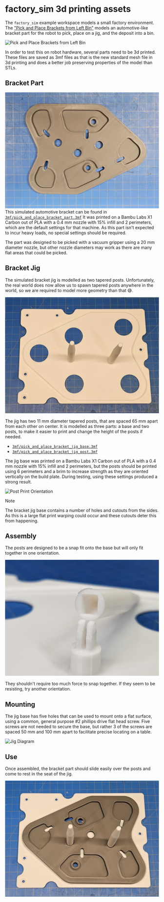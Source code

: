 # factory_sim 3d printing assets

The `factory_sim` example workspace models a small factory environment. The ["Pick and Place Brackets from Left Bin"](https://github.com/PickNikRobotics/moveit_pro_example_ws/blob/main/src/factory_sim/objectives/pick_and_place_brackets_from_left_bin.xml) models an automotive-like bracket part for the robot to pick, place on a jig, and the deposit into a bin.

![Pick and Place Brackets from Left Bin](images/pick_and_place_brackets_from_left_bin_objective_preview1.png)

In order to test this on robot hardware, several parts need to be 3d printed. These files are saved as 3mf files as that is the new standard mesh file in 3d printing and does a better job preserving properties of the model than STLs.

## Bracket Part
![Bracket Part](images/bracket_part1.jpg)
This simulated automotive bracket can be found in [`3mf/pick_and_place_bracket_part.3mf`](3mf/pick_and_place_bracket_part.3mf)
It was printed on a Bambu Labs X1 Carbon out of PLA with a 0.4 mm nozzle with 15% infill and 2 perimeters, which are the default settings for that machine. As this part isn't expected to incur heavy loads, no special settings should be required.

The part was designed to be picked with a vacuum gripper using a 20 mm diameter nozzle, but other nozzle diameters may work as there are many flat areas that could be picked.

## Bracket Jig
The simulated bracket jig is modelled as two tapered posts. Unfortunately, the real world does now allow us to spawn tapered posts anywhere in the world, so we are required to model more geometry than that 😅.  

![Bracket Jig](images/bracket_jig1.jpg)

The jig has two 11 mm diameter tapered posts, that are spaced 65 mm apart from each other on center.
It is modelled as three parts: a base and two posts, to make it easier to print and change the height of the posts if needed.  

- [`3mf/pick_and_place_bracket_jig_base.3mf`](3mf/pick_and_place_bracket_jig_base.3mf)
- [`3mf/pick_and_place_bracket_jig_post.3mf`](3mf/pick_and_place_bracket_jig_post.3mf)  

The jig base was printed on a Bambu Labs X1 Carbon out of PLA with a 0.4 mm nozzle with 15% infill and 2 perimeters, but the posts should be printed using 6 perimeters and a brim to increase strength as they are oriented vertically on the build plate. During testing, using these settings produced a strong result.  

![Post Print Orientation](images/post_vertical_orientation1.png)

> [!NOTE]  
> The bracket jig base contains a number of holes and cutouts from the sides. As this is a large flat print warping could occur and these cutouts deter this from happening.

## Assembly
The posts are designed to be a snap fit onto the base but will only fit together in one orientation.  

![Jig Post Closeup](images/jig_post_closeup1.jpg)

They shouldn't require too much force to snap together. If they seem to be resisting, try another orientation.

## Mounting
The jig base has five holes that can be used to mount onto a flat surface, using a common, general purpose #2 phillips drive flat head screw. Five screws are not needed to secure the base, but rather 3 of the screws are spaced 50 mm and 100 mm apart to facilitate precise locating on a table.  

![Jig Diagram](images/pick_and_place_bracket_jig_diagram1.png)

## Use
Once assembled, the bracket part should slide easily over the posts and come to rest in the seat of the jig.  

![Bracket on Jig](images/bracket_part_and_jig1.jpg)
